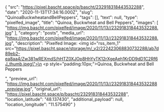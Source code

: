 {
  "src": "https://pixel.bascht.space/p/bascht/232918318443532288",
  "date": "2020-11-13T17:34:16.000Z",
  "slug": "QuinoaBuckwheatandBellPeppers",
  "tags": [],
  "text": null,
  "type": "pixelfed_image",
  "title": "Quinoa, Buckwheat and Bell Peppers",
  "images": [
    "https://img.bascht.com/pixelfed/image/2020/11/13//232918318443532288.jpg"
  ],
  "category": "posts",
  "media_url": "https://img.bascht.com/pixelfed/image/2020/11/13//232918318443532288.jpg",
  "description": "Pixelfed Image: <img id=\"rss_item_1\" src=\"https://pixel.bascht.space/storage/m/_v2/222423068830732288/ab7d89eb2-ea8aa4/Zw381wREXmdS/hHTZ0XJOp8HhYyTK12rXgeAeh1KrDD9dD1C2Rf6J_thumb.jpeg\">\n            <p style=\"padding:10px;\">Quinoa, Buckwheat and Bell Peppers</p>",
  "preview_url": "https://img.bascht.com/pixelfed/image/2020/11/13//232918318443532288_preview.jpg",
  "original_url": "https://pixel.bascht.space/p/bascht/232918318443532288",
  "location_latitude": "48.137430",
  "additional_payload": null,
  "location_longitude": "11.575490"
}